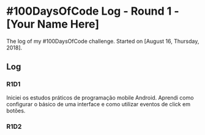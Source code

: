 # #100DaysOfCode Log - Round 1 - [Your Name Here]

The log of my #100DaysOfCode challenge. Started on [August 16, Thursday, 2018].

## Log

### R1D1 
Iniciei os estudos práticos de programação mobile Android. Aprendi como configurar o básico de uma interface e como utilizar eventos de click em botões.

### R1D2

